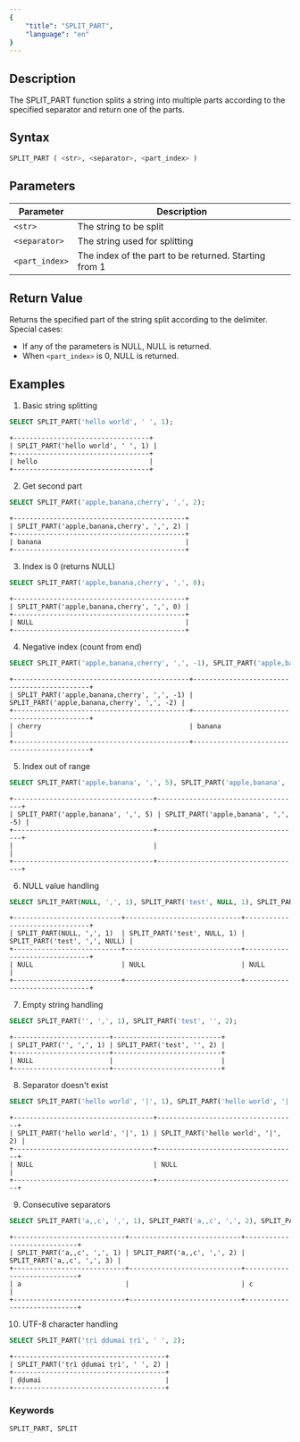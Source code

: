 ```yaml
---
{
    "title": "SPLIT_PART",
    "language": "en"
}
---
```


## Description

The SPLIT_PART function splits a string into multiple parts according to the specified separator and return one of the parts.

## Syntax

```sql
SPLIT_PART ( <str>, <separator>, <part_index> )
```

## Parameters

| Parameter      | Description                                           |
|----------------|-------------------------------------------------------|
| `<str>`        | The string to be split                                |
| `<separator>`  | The string used for splitting                         |
| `<part_index>` | The index of the part to be returned. Starting from 1 |

## Return Value

Returns the specified part of the string split according to the delimiter. Special cases:

- If any of the parameters is NULL, NULL is returned.
- When `<part_index>` is 0, NULL is returned.

## Examples

1. Basic string splitting
```sql
SELECT SPLIT_PART('hello world', ' ', 1);
```
```text
+----------------------------------+
| SPLIT_PART('hello world', ' ', 1) |
+----------------------------------+
| hello                            |
+----------------------------------+
```

2. Get second part
```sql
SELECT SPLIT_PART('apple,banana,cherry', ',', 2);
```
```text
+-------------------------------------------+
| SPLIT_PART('apple,banana,cherry', ',', 2) |
+-------------------------------------------+
| banana                                    |
+-------------------------------------------+
```

3. Index is 0 (returns NULL)
```sql
SELECT SPLIT_PART('apple,banana,cherry', ',', 0);
```
```text
+-------------------------------------------+
| SPLIT_PART('apple,banana,cherry', ',', 0) |
+-------------------------------------------+
| NULL                                      |
+-------------------------------------------+
```

4. Negative index (count from end)
```sql
SELECT SPLIT_PART('apple,banana,cherry', ',', -1), SPLIT_PART('apple,banana,cherry', ',', -2);
```
```text
+--------------------------------------------+--------------------------------------------+
| SPLIT_PART('apple,banana,cherry', ',', -1) | SPLIT_PART('apple,banana,cherry', ',', -2) |
+--------------------------------------------+--------------------------------------------+
| cherry                                     | banana                                     |
+--------------------------------------------+--------------------------------------------+
```

5. Index out of range
```sql
SELECT SPLIT_PART('apple,banana', ',', 5), SPLIT_PART('apple,banana', ',', -5);
```
```text
+-----------------------------------+------------------------------------+
| SPLIT_PART('apple,banana', ',', 5) | SPLIT_PART('apple,banana', ',', -5) |
+-----------------------------------+------------------------------------+
|                                   |                                    |
+-----------------------------------+------------------------------------+
```

6. NULL value handling
```sql
SELECT SPLIT_PART(NULL, ',', 1), SPLIT_PART('test', NULL, 1), SPLIT_PART('test', ',', NULL);
```
```text
+---------------------------+-----------------------------+-------------------------------+
| SPLIT_PART(NULL, ',', 1)  | SPLIT_PART('test', NULL, 1) | SPLIT_PART('test', ',', NULL) |
+---------------------------+-----------------------------+-------------------------------+
| NULL                      | NULL                        | NULL                          |
+---------------------------+-----------------------------+-------------------------------+
```

7. Empty string handling
```sql
SELECT SPLIT_PART('', ',', 1), SPLIT_PART('test', '', 2);
```
```text
+------------------------+---------------------------+
| SPLIT_PART('', ',', 1) | SPLIT_PART('test', '', 2) |
+------------------------+---------------------------+
| NULL                   |                           |
+------------------------+---------------------------+
```

8. Separator doesn't exist
```sql
SELECT SPLIT_PART('hello world', '|', 1), SPLIT_PART('hello world', '|', 2);
```
```text
+-----------------------------------+-----------------------------------+
| SPLIT_PART('hello world', '|', 1) | SPLIT_PART('hello world', '|', 2) |
+-----------------------------------+-----------------------------------+
| NULL                              | NULL                              |
+-----------------------------------+-----------------------------------+
```

9. Consecutive separators
```sql
SELECT SPLIT_PART('a,,c', ',', 1), SPLIT_PART('a,,c', ',', 2), SPLIT_PART('a,,c', ',', 3);
```
```text
+----------------------------+----------------------------+----------------------------+
| SPLIT_PART('a,,c', ',', 1) | SPLIT_PART('a,,c', ',', 2) | SPLIT_PART('a,,c', ',', 3) |
+----------------------------+----------------------------+----------------------------+
| a                          |                            | c                          |
+----------------------------+----------------------------+----------------------------+
```

10. UTF-8 character handling
```sql
SELECT SPLIT_PART('ṭṛì ḍḍumai ṭṛì', ' ', 2);
```
```text
+--------------------------------------+
| SPLIT_PART('ṭṛì ḍḍumai ṭṛì', ' ', 2) |
+--------------------------------------+
| ḍḍumai                               |
+--------------------------------------+
```

### Keywords

    SPLIT_PART, SPLIT
